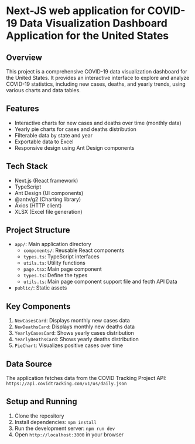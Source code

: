 # Next-JS web application for COVID-19 Data Visualization Dashboard Application for the United States
 
## Overview
 
This project is a comprehensive COVID-19 data visualization dashboard for the United States. It provides an interactive interface to explore and analyze COVID-19 statistics, including new cases, deaths, and yearly trends, using various charts and data tables.
 
## Features
 
- Interactive charts for new cases and deaths over time (monthly data)
- Yearly pie charts for cases and deaths distribution
- Filterable data by state and year
- Exportable data to Excel
- Responsive design using Ant Design components
 
## Tech Stack
 
- Next.js (React framework)
- TypeScript
- Ant Design (UI components)
- @antv/g2 (Charting library)
- Axios (HTTP client)
- XLSX (Excel file generation)
 
## Project Structure
 
- `app/`: Main application directory
  - `components/`: Reusable React components
  - `types.ts`: TypeScript interfaces
  - `utils.ts`: Utility functions
  - `page.tsx`: Main page component
  - `types.ts`: Define the types
  - `utils.ts`: Main page component support file and fecth API Data
- `public/`: Static assets
 
## Key Components
 
1. `NewCasesCard`: Displays monthly new cases data
2. `NewDeathsCard`: Displays monthly new deaths data
3. `YearlyCasesCard`: Shows yearly cases distribution
4. `YearlyDeathsCard`: Shows yearly deaths distribution
5. `PieChart`: Visualizes positive cases over time
 
## Data Source
 
The application fetches data from the COVID Tracking Project API:
`https://api.covidtracking.com/v1/us/daily.json`
 
## Setup and Running
 
1. Clone the repository
2. Install dependencies: `npm install`
3. Run the development server: `npm run dev`
4. Open `http://localhost:3000` in your browser
